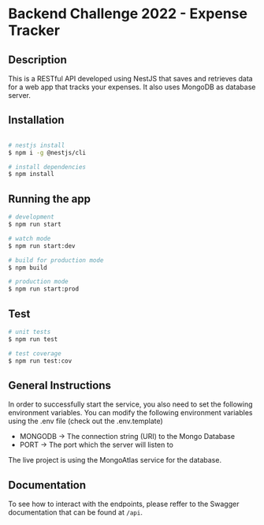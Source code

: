 # Backend Challenge 2022 - Expense Tracker

## Description

This is a RESTful API developed using NestJS that saves and retrieves data for a web app that tracks your expenses. It also uses MongoDB as database server.

## Installation

```bash

# nestjs install
$ npm i -g @nestjs/cli

# install dependencies
$ npm install
```

## Running the app

```bash
# development
$ npm run start

# watch mode
$ npm run start:dev

# build for production mode
$ npm build

# production mode
$ npm run start:prod
```

## Test

```bash
# unit tests
$ npm run test

# test coverage
$ npm run test:cov
```

## General Instructions

In order to successfully start the service, you also need to set the following environment variables. You can modify the following environment variables using the .env file (check out the .env.template)

- MONGODB -> The connection string (URI) to the Mongo Database
- PORT -> The port which the server will listen to

The live project is using the MongoAtlas service for the database.

## Documentation

To see how to interact with the endpoints, please reffer to the Swagger documentation that can be found at ```/api```.